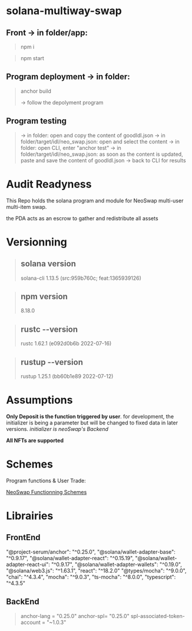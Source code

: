 # solana-multiway-swap

## Front -> in folder/app:

>npm i

>npm start

## Program deployment -> in folder:

>anchor build
>
> -> follow the depolyment program

## Program testing 
> -> in folder: open and copy the content of goodIdl.json
> -> in folder/target/idl/neo_swap.json: open and select the content
> -> in folder: open CLI, enter "anchor test"
> -> in folder/target/idl/neo_swap.json: as soon as the content is updated, paste and save the content of goodIdl.json
> -> back to CLI for results

# Audit Readyness

This Repo holds the solana program and module for NeoSwap multi-user multi-item swap.

the PDA acts as an escrow to gather and redistribute all assets

# Versionning

> ## solana version
>
> solana-cli 1.13.5 (src:959b760c; feat:1365939126)

> ## npm version
>
> 8.18.0

> ## rustc --version
>
> rustc 1.62.1 (e092d0b6b 2022-07-16)

> ## rustup --version
>
> rustup 1.25.1 (bb60b1e89 2022-07-12)

# Assumptions

**Only Deposit is the function triggered by user**.
for development, the initializer is being a parameter but will be changed to fixed data in later versions.
*initializer is neoSwap's Backend*

**All NFTs are supported**

# Schemes

Program functions & User Trade:

[NeoSwap Functionning Schemes](https://)

# Librairies

## FrontEnd    
"@project-serum/anchor": "^0.25.0",
"@solana/wallet-adapter-base": "^0.9.17",
"@solana/wallet-adapter-react": "^0.15.19",
"@solana/wallet-adapter-react-ui": "^0.9.17",
"@solana/wallet-adapter-wallets": "^0.19.0",
"@solana/web3.js": "^1.63.1",
"react": "^18.2.0"
"@types/mocha": "^9.0.0",
"chai": "^4.3.4",
"mocha": "^9.0.3",
"ts-mocha": "^8.0.0",
"typescript": "^4.3.5"

## BackEnd

> anchor-lang = "0.25.0"
> anchor-spl= "0.25.0"
> spl-associated-token-account = "~1.0.3"